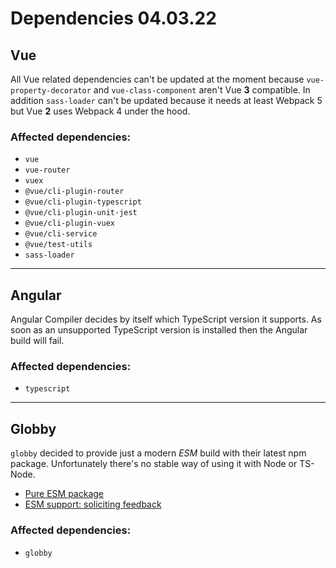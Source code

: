 # Dependencies 04.03.22

## Vue
All Vue related dependencies can't be updated at the moment because `vue-property-decorator` and `vue-class-component` aren't Vue **3** compatible.
In addition `sass-loader` can't be updated because it needs at least Webpack 5 but Vue **2** uses Webpack 4 under the hood. 

### Affected dependencies:
* `vue`
* `vue-router`
* `vuex`
* `@vue/cli-plugin-router`
* `@vue/cli-plugin-typescript`
* `@vue/cli-plugin-unit-jest`
* `@vue/cli-plugin-vuex`
* `@vue/cli-service`
* `@vue/test-utils`
* `sass-loader`

---

## Angular
Angular Compiler decides by itself which TypeScript version it supports.
As soon as an unsupported TypeScript version is installed then the Angular build will fail.

### Affected dependencies:
* `typescript`

---

## Globby
`globby` decided to provide just a modern *ESM* build with their latest npm package. 
Unfortunately there's no stable way of using it with Node or TS-Node.

* [Pure ESM package](https://gist.github.com/sindresorhus/a39789f98801d908bbc7ff3ecc99d99c#how-can-i-make-my-typescript-project-output-esm)
* [ESM support: soliciting feedback](https://github.com/TypeStrong/ts-node/issues/1007)

### Affected dependencies:
* `globby`
